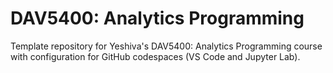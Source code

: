 # DAV5400: Analytics Programming

Template repository for Yeshiva's DAV5400: Analytics Programming course with configuration for GitHub codespaces (VS Code and Jupyter Lab).
